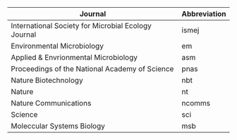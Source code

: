 |Journal | Abbreviation|
|---|---|
|International Society for Microbial Ecology Journal|ismej|
|Environmental Microbiology|em|
|Applied & Envrionmental Microbiology|asm|
|Proceedings of the National Academy of Science|pnas|
|Nature Biotechnology|nbt|
|Nature|nt|
|Nature Communications|ncomms|
|Science|sci|
|Moleccular Systems Biology|msb|
